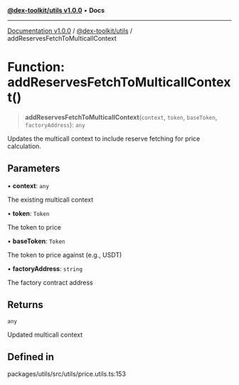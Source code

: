 [**@dex-toolkit/utils v1.0.0**](../README.md) • **Docs**

***

[Documentation v1.0.0](../../../packages.md) / [@dex-toolkit/utils](../README.md) / addReservesFetchToMulticallContext

# Function: addReservesFetchToMulticallContext()

> **addReservesFetchToMulticallContext**(`context`, `token`, `baseToken`, `factoryAddress`): `any`

Updates the multicall context to include reserve fetching for price calculation.

## Parameters

• **context**: `any`

The existing multicall context

• **token**: `Token`

The token to price

• **baseToken**: `Token`

The token to price against (e.g., USDT)

• **factoryAddress**: `string`

The factory contract address

## Returns

`any`

Updated multicall context

## Defined in

packages/utils/src/utils/price.utils.ts:153
